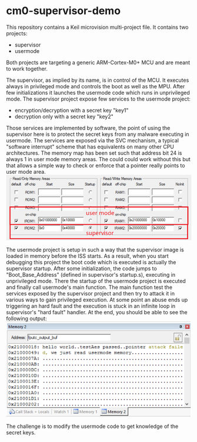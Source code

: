 # cm0-supervisor-demo
This repository contains a Keil microvision multi-project file. It contains two projects:
* supervisor
* usermode

Both projects are targeting a generic ARM-Cortex-M0+ MCU and are meant to work together.

The supervisor, as implied by its name, is in control of the MCU. It executes always in privileged mode and controls the boot as well as the MPU. 
After few initializations it launches the usermode code which runs in unprivileged mode. The supervisor project expose few services to the usermode project:
* encryption/decryption with a secret key "key1"
* decryption only with a secret key "key2"

Those services are implemented by software, the point of using the supervisor here is to protect the secret keys from any malware executing in usermode.
The services are exposed via the SVC mechanism, a typical "software interrupt" scheme that has equivalents on many other CPU architectures.
The memory map has been set such that address bit 24 is always 1 in user mode memory areas. The could could work without this but that allows a simple way to check or enforce that a pointer really points to user mode area.
![alt tag](memory_map.png)

The usermode project is setup in such a way that the supervisor image is loaded in memory before the ISS starts. As a result, when you start debugging this project the boot code which is executed is actually the supervisor startup. After some initialization, the code jumps to "Boot_Base_Address" (defined in supervisor's startup.s), executing in unprivileged mode. There the startup of the usermode project is executed and finally call usermode's main function.
The main function test the services exposed by the supervisor project and then try to attack it in various ways to gain privileged execution. At some point an abuse ends up triggering an hard fault and the execution is stuck in an infinite loop in supervisor's "hard fault" handler.
At the end, you should be able to see the following output:
![alt tag](demo_output.png)

The challenge is to modify the usermode code to get knowledge of the secret keys.